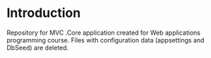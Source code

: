 # Introduction 
Repository for MVC .Core application created for Web applications programming course. Files with configuration data (appsettings and DbSeed) are deleted.

